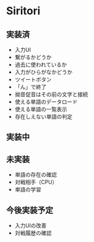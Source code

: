# Siritori

## 実装済

- 入力UI
- 繋がるかどうか
- 過去に使われているか
- 入力がひらがなかどうか
- ツイートボタン
- 「ん」で終了
- 拗音促音はその前の文字と接続
- 使える単語のデータロード
- 使える単語の一覧表示
- 存在しえない単語の判定

## 実装中

## 未実装

- 単語の存在の確認
- 対戦相手（CPU）
- 単語の学習

## 今後実装予定

- 入力UIの改善
- 対戦履歴の確認
